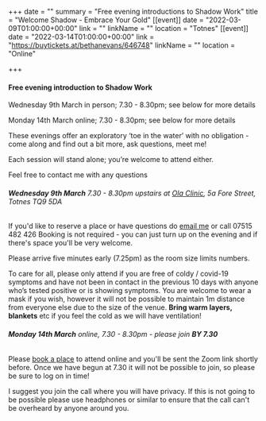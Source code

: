 +++
date = ""
summary = "Free evening introductions to Shadow Work"
title = "Welcome Shadow - Embrace Your Gold"
[[event]]
date = "2022-03-09T01:00:00+00:00"
link = ""
linkName = ""
location = "Totnes"
[[event]]
date = "2022-03-14T01:00:00+00:00"
link = "https://buytickets.at/bethanevans/646748"
linkName = ""
location = "Online"

+++
#### Free evening introduction to Shadow Work

Wednesday 9th March in person; 7.30 - 8.30pm; see below for more details

Monday 14th March online; 7.30 - 8.30pm; see below for more details

These evenings offer an exploratory ‘toe in the water’ with no obligation - come along and find out a bit more, ask questions, meet me!

Each session will stand alone; you’re welcome to attend either.

Feel free to contact me with any questions

###### **Wednesday 9th March** 7.30 - 8.30pm upstairs at [Ola Clinic](http://www.totneschiropractic.co.uk/), 5a Fore Street, Totnes TQ9 5DA

If you'd like to reserve a place or have questions do [email me](mailto:bethan@techniqueforlife.com) or call 07515 482 426   Booking is not required - you can just turn up on the evening and if there's space you'll be very welcome.

Please arrive five minutes early (7.25pm) as the room size limits numbers.

To care for all, please only attend if you are free of coldy / covid-19 symptoms and have not been in contact in the previous 10 days with anyone who’s tested positive or is showing symptoms. You are welcome to wear a mask if you wish, however it will not be possible to maintain 1m distance from everyone else due to the size of the venue. **Bring warm layers, blankets** etc if you feel the cold as we will have ventilation!

###### **Monday 14th March** online, 7.30 - 8.30pm _- please join **BY 7.30**_

Please [book a place](https://buytickets.at/bethanevans/646748) to attend online and you'll be sent the Zoom link shortly before.  Once we have begun at 7.30 it will not be possible to join, so please be sure to log on in time!

I suggest you join the call where you will have privacy.  If this is not going to be possible please use headphones or similar to ensure that the call can't be overheard by anyone around you.